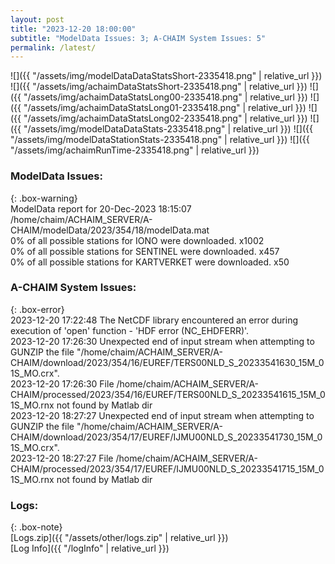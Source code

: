 ```yaml
---
layout: post
title: "2023-12-20 18:00:00"
subtitle: "ModelData Issues: 3; A-CHAIM System Issues: 5"
permalink: /latest/
---
```


![]({{ "/assets/img/modelDataDataStatsShort-2335418.png" | relative_url }})
![]({{ "/assets/img/achaimDataStatsShort-2335418.png" | relative_url }})
![]({{ "/assets/img/achaimDataStatsLong00-2335418.png" | relative_url }})
![]({{ "/assets/img/achaimDataStatsLong01-2335418.png" | relative_url }})
![]({{ "/assets/img/achaimDataStatsLong02-2335418.png" | relative_url }})
![]({{ "/assets/img/modelDataDataStats-2335418.png" | relative_url }})
![]({{ "/assets/img/modelDataStationStats-2335418.png" | relative_url }})
![]({{ "/assets/img/achaimRunTime-2335418.png" | relative_url }})


### ModelData Issues:  
  
{: .box-warning}  
 ModelData report for 20-Dec-2023 18:15:07   
 /home/chaim/ACHAIM_SERVER/A-CHAIM/modelData/2023/354/18/modelData.mat   
 0% of all possible stations for IONO were downloaded. x1002   
 0% of all possible stations for SENTINEL were downloaded. x457   
 0% of all possible stations for KARTVERKET were downloaded. x50   
  
### A-CHAIM System Issues:  
  
{: .box-error}  
2023-12-20 17:22:48 The NetCDF library encountered an error during execution of 'open' function - 'HDF error (NC_EHDFERR)'.  
2023-12-20 17:26:30 Unexpected end of input stream when attempting to GUNZIP the file "/home/chaim/ACHAIM_SERVER/A-CHAIM/download/2023/354/16/EUREF/TERS00NLD_S_20233541630_15M_01S_MO.crx".  
2023-12-20 17:26:30 File /home/chaim/ACHAIM_SERVER/A-CHAIM/processed/2023/354/16/EUREF/TERS00NLD_S_20233541615_15M_01S_MO.rnx not found by Matlab dir  
2023-12-20 18:27:27 Unexpected end of input stream when attempting to GUNZIP the file "/home/chaim/ACHAIM_SERVER/A-CHAIM/download/2023/354/17/EUREF/IJMU00NLD_S_20233541730_15M_01S_MO.crx".  
2023-12-20 18:27:27 File /home/chaim/ACHAIM_SERVER/A-CHAIM/processed/2023/354/17/EUREF/IJMU00NLD_S_20233541715_15M_01S_MO.rnx not found by Matlab dir  

### Logs:  
  
{: .box-note}  
[Logs.zip]({{ "/assets/other/logs.zip" | relative_url }})  
[Log Info]({{ "/logInfo" | relative_url }})  
